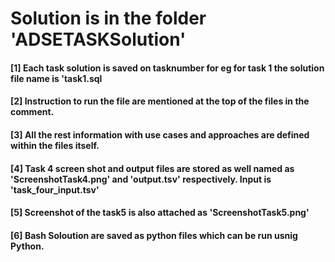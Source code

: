 # Solution is in the folder 'ADSETASKSolution'
#### [1] Each task solution is saved on tasknumber for eg for task 1 the solution file name is 'task1.sql
#### [2] Instruction to run the file are mentioned at the top of the files in the comment.
#### [3] All the rest information with use cases and approaches are defined within the files itself.
#### [4] Task 4 screen shot and output files are stored as well named as 'ScreenshotTask4.png' and 'output.tsv' respectively. Input is 'task_four_input.tsv'
#### [5] Screenshot of the task5 is also attached as 'ScreenshotTask5.png'
#### [6] Bash Soloution are saved as python files which can be run usnig Python.
